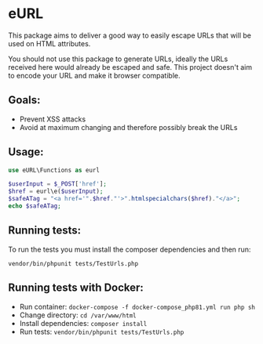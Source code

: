 # eURL

This package aims to deliver a good way to easily escape URLs that will be used on HTML attributes.

You should not use this package to generate URLs, ideally the URLs received here would already be escaped and safe. 
This project doesn't aim to encode your URL and make it browser compatible. 
 
## Goals:

- Prevent XSS attacks
- Avoid at maximum changing and therefore possibly break the URLs

## Usage:
```php
use eURL\Functions as eurl

$userInput = $_POST['href'];
$href = eurl\e($userInput);
$safeATag = "<a href='".$href."'>".htmlspecialchars($href)."</a>";
echo $safeATag;
```

## Running tests:

To run the tests you must install the composer dependencies and then run:

```
vendor/bin/phpunit tests/TestUrls.php
```

## Running tests with Docker:

* Run container: `docker-compose -f docker-compose_php81.yml run php sh`
* Change directory: `cd /var/www/html`
* Install dependencies: `composer install`
* Run tests: `vendor/bin/phpunit tests/TestUrls.php`
